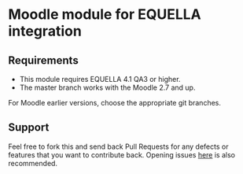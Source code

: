 Moodle module for EQUELLA integration
=====================================

Requirements
------------

- This module requires EQUELLA 4.1 QA3 or higher.
- The master branch works with the Moodle 2.7 and up.

For Moodle earlier versions, choose the appropriate git branches.

Support
-------

Feel free to fork this and send back Pull Requests for any defects or features
that you want to contribute back. Opening issues
[here](https://github.com/equella/moodle-mod_equella/issues) is also recommended.
